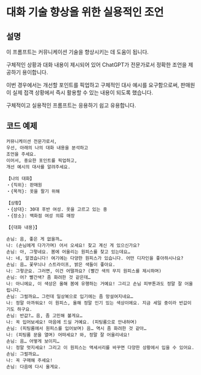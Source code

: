 # 대화 기술 향상을 위한 실용적인 조언

## 설명
이 프롬프트는 커뮤니케이션 기술을 향상시키는 데 도움이 됩니다.

구체적인 상황과 대화 내용이 제시되어 있어 ChatGPT가 전문가로서 정확한 조언을 제공하기 용이합니다.

이번 경우에서는 개선할 포인트를 픽업하고 구체적인 대사 예시를 요구함으로써, 판매원이 실제 접객 상황에서 즉시 활용할 수 있는 내용이 되도록 했습니다.

구체적이고 실용적인 프롬프트는 응용하기 쉽고 유용합니다.

## 코드 예제
```
커뮤니케이션 전문가로서,
우선, 아래의 나의 대화 내용을 분석하고
조언을 주세요.
이어서, 중요한 포인트를 픽업하고,
개선 예시의 대사를 알려주세요.

【나의 대화】
・{직위}: 판매원
・{목적}: 옷을 팔기 위해

【상황】
・{상대}: 30대 후반 여성. 옷을 고르고 있는 중
・{장소}: 백화점 여성 의류 매장

【{대화 내용}】

손님: 음, 좋은 게 없을까…
나: (손님에게 다가가며) 어서 오세요! 찾고 계신 게 있으신가요?
손님: 아, 그렇네요. 봄에 어울리는 원피스를 찾고 있는데요…
나: 네, 알겠습니다! 여기에는 다양한 원피스가 있습니다. 어떤 디자인을 좋아하시나요?
손님: 음… 꽃무늬나 스트라이프, 밝은 색들이 좋아요.
나: 그렇군요. 그러면, 이건 어떨까요? (빨간 색의 무지 원피스를 제시하며)
손님: 어? 빨간색? 좀 화려한 것 같은데…
나: 아니에요, 이 색상은 올해 봄에 유행하는 거예요! 그리고 손님 피부톤과도 정말 잘 어울립니다.
손님: 그럴까요… 그런데 일상복으로 입기에는 좀 망설여지네요…
나: 정말 아까워요! 이 원피스, 올해 정말 인기 있는 색상이에요. 지금 세일 중이라 반값이기도 하구요.
손님: 반값?… 음, 좀 고민해 볼게요…
나: 꼭 입어보세요! 마음에 드실 거예요. (피팅룸으로 안내하며)
손님: (피팅룸에서 원피스를 입어보며) 음… 역시 좀 화려한 것 같아…
나: (피팅룸 문을 열며) 어떠세요? 와, 정말 잘 어울리네요!
손님: 음… 어떻게 보이지…
나: 정말 멋지세요! 그리고 이 원피스는 액세서리를 바꾸면 다양한 상황에서 입을 수 있어요.
손님: 그럴까요…
나: 꼭 구매해 주세요!
손님: 다음에 다시 올게요.
```